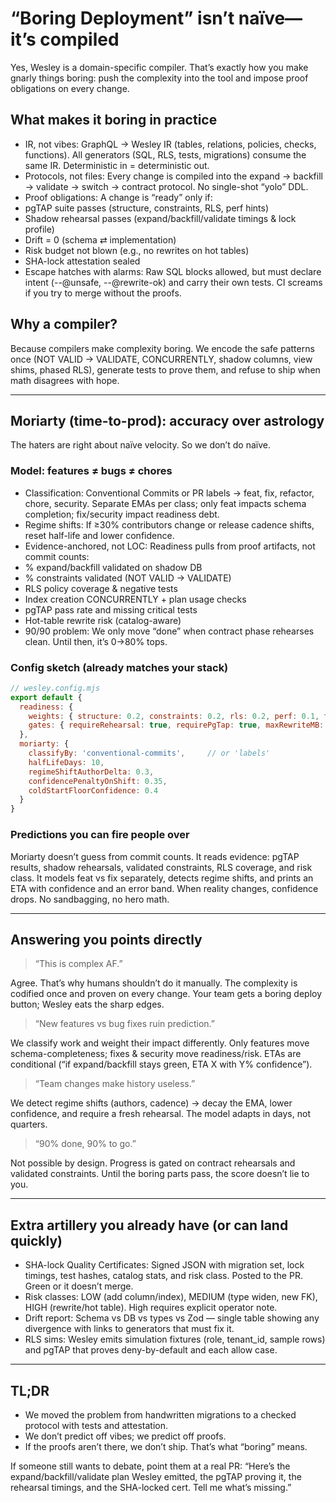 # “Boring Deployment” isn’t naïve—it’s compiled

Yes, Wesley is a domain-specific compiler. That’s exactly how you make gnarly things boring: push the complexity into the tool and impose proof obligations on every change.

## What makes it boring in practice

- IR, not vibes: GraphQL → Wesley IR (tables, relations, policies, checks, functions). All generators (SQL, RLS, tests, migrations) consume the same IR. Deterministic in = deterministic out.
- Protocols, not files: Every change is compiled into the expand → backfill → validate → switch → contract protocol. No single-shot “yolo” DDL.
- Proof obligations: A change is “ready” only if:
- pgTAP suite passes (structure, constraints, RLS, perf hints)
- Shadow rehearsal passes (expand/backfill/validate timings & lock profile)
- Drift = 0 (schema ⇄ implementation)
- Risk budget not blown (e.g., no rewrites on hot tables)
- SHA-lock attestation sealed
- Escape hatches with alarms: Raw SQL blocks allowed, but must declare intent (--@unsafe, --@rewrite-ok) and carry their own tests. CI screams if you try to merge without the proofs.

## Why a compiler?

Because compilers make complexity boring. We encode the safe patterns once (NOT VALID → VALIDATE, CONCURRENTLY, shadow columns, view shims, phased RLS), generate tests to prove them, and refuse to ship when math disagrees with hope.

---

## Moriarty (time-to-prod): accuracy over astrology

The haters are right about naïve velocity. So we don’t do naïve.

### Model: features ≠ bugs ≠ chores

- Classification: Conventional Commits or PR labels → feat, fix, refactor, chore, security.
Separate EMAs per class; only feat impacts schema completion; fix/security impact readiness debt.
- Regime shifts: If ≥30% contributors change or release cadence shifts, reset half-life and lower confidence.
- Evidence-anchored, not LOC: Readiness pulls from proof artifacts, not commit counts:
- % expand/backfill validated on shadow DB
- % constraints validated (NOT VALID → VALIDATE)
- RLS policy coverage & negative tests
- Index creation CONCURRENTLY + plan usage checks
- pgTAP pass rate and missing critical tests
- Hot-table rewrite risk (catalog-aware)
- 90/90 problem: We only move “done” when contract phase rehearses clean. Until then, it’s 0→80% tops.

### Config sketch (already matches your stack)

```js
// wesley.config.mjs
export default {
  readiness: {
    weights: { structure: 0.2, constraints: 0.2, rls: 0.2, perf: 0.1, tests: 0.2, rehearsal: 0.3 },
    gates: { requireRehearsal: true, requirePgTap: true, maxRewriteMB: 16 }
  },
  moriarty: {
    classifyBy: 'conventional-commits',     // or 'labels'
    halfLifeDays: 10,
    regimeShiftAuthorDelta: 0.3,
    confidencePenaltyOnShift: 0.35,
    coldStartFloorConfidence: 0.4
  }
}
```

### Predictions you can fire people over

Moriarty doesn’t guess from commit counts. It reads evidence: pgTAP results, shadow rehearsals, validated constraints, RLS coverage, and risk class. It models feat vs fix separately, detects regime shifts, and prints an ETA with confidence and an error band. When reality changes, confidence drops. No sandbagging, no hero math.

---

## Answering you points directly

> “This is complex AF.”

Agree. That’s why humans shouldn’t do it manually. The complexity is codified once and proven on every change. Your team gets a boring deploy button; Wesley eats the sharp edges.

> “New features vs bug fixes ruin prediction.”

We classify work and weight their impact differently. Only features move schema-completeness; fixes & security move readiness/risk. ETAs are conditional (“if expand/backfill stays green, ETA X with Y% confidence”).

> “Team changes make history useless.”

We detect regime shifts (authors, cadence) → decay the EMA, lower confidence, and require a fresh rehearsal. The model adapts in days, not quarters.

> “90% done, 90% to go.”

Not possible by design. Progress is gated on contract rehearsals and validated constraints. Until the boring parts pass, the score doesn’t lie to you.

---

## Extra artillery you already have (or can land quickly)

- SHA-lock Quality Certificates: Signed JSON with migration set, lock timings, test hashes, catalog stats, and risk class. Posted to the PR. Green or it doesn’t merge.
- Risk classes: LOW (add column/index), MEDIUM (type widen, new FK), HIGH (rewrite/hot table). High requires explicit operator note.
- Drift report: Schema vs DB vs types vs Zod — single table showing any divergence with links to generators that must fix it.
- RLS sims: Wesley emits simulation fixtures (role, tenant_id, sample rows) and pgTAP that proves deny-by-default and each allow case.

---

## TL;DR

- We moved the problem from handwritten migrations to a checked protocol with tests and attestation.
- We don’t predict off vibes; we predict off proofs.
- If the proofs aren’t there, we don’t ship. That’s what “boring” means.

If someone still wants to debate, point them at a real PR: “Here’s the expand/backfill/validate plan Wesley emitted, the pgTAP proving it, the rehearsal timings, and the SHA-locked cert. Tell me what’s missing.”
